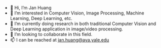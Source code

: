 - 👋 Hi, I’m Jan Huang
- 👀 I’m interested in Computer Vision, Image Processing, Machine Learning, Deep Learning, etc.
- 🌱 I’m currently doing research in both traditional Computer Vision and Deep Learning application in image/video processing.
- 💞️ I’m looking to collaborate in this field.
- 📫 I can be reached at jan.huang@aya.yale.edu

<!---
janhuang6/janhuang6 is a ✨ special ✨ repository because its `README.md` (this file) appears on your GitHub profile.
You can click the Preview link to take a look at your changes.
--->
